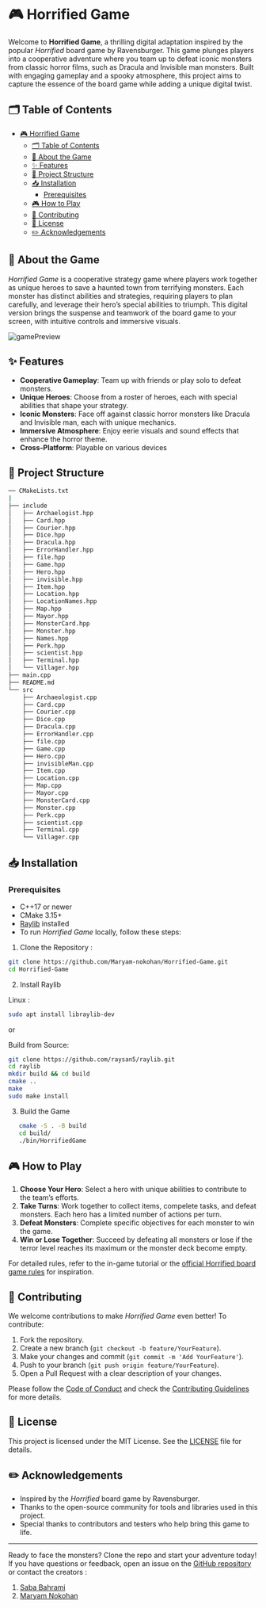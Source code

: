 # 🎮 Horrified Game

Welcome to **Horrified Game**, a thrilling digital adaptation inspired by the popular _Horrified_ board game by Ravensburger. This game plunges players into a cooperative adventure where you team up to defeat iconic monsters from classic horror films, such as Dracula and Invisible man monsters. Built with engaging gameplay and a spooky atmosphere, this project aims to capture the essence of the board game while adding a unique digital twist.

## 🗂 Table of Contents

- [🎮 Horrified Game](#-horrified-game)
  - [🗂 Table of Contents](#-table-of-contents)
  - [📖 About the Game](#-about-the-game)
  - [✨ Features](#-features)
  - [📂 Project Structure](#-project-structure)
  - [📥 Installation](#-installation)
    - [Prerequisites](#prerequisites)
  - [🎮 How to Play](#-how-to-play)
  - [👭 Contributing](#-contributing)
  - [🔑 License](#-license)
  - [✏️ Acknowledgements](#️-acknowledgements)

## 📖 About the Game

_Horrified Game_ is a cooperative strategy game where players work together as unique heroes to save a haunted town from terrifying monsters. Each monster has distinct abilities and strategies, requiring players to plan carefully, and leverage their hero’s special abilities to triumph. This digital version brings the suspense and teamwork of the board game to your screen, with intuitive controls and immersive visuals.

![gamePreview](https://i.imgur.com/IHrfZqG.jpeg)

## ✨ Features

- **Cooperative Gameplay**: Team up with friends or play solo to defeat monsters.
- **Unique Heroes**: Choose from a roster of heroes, each with special abilities that shape your strategy.
- **Iconic Monsters**: Face off against classic horror monsters like Dracula and Invisible man, each with unique mechanics.
- **Immersive Atmosphere**: Enjoy eerie visuals and sound effects that enhance the horror theme.
- **Cross-Platform**: Playable on various devices

## 📂 Project Structure

```bash
── CMakeLists.txt
|
├── include
│   ├── Archaelogist.hpp
│   ├── Card.hpp
│   ├── Courier.hpp
│   ├── Dice.hpp
│   ├── Dracula.hpp
│   ├── ErrorHandler.hpp
│   ├── file.hpp
│   ├── Game.hpp
│   ├── Hero.hpp
│   ├── invisible.hpp
│   ├── Item.hpp
│   ├── Location.hpp
│   ├── LocationNames.hpp
│   ├── Map.hpp
│   ├── Mayor.hpp
│   ├── MonsterCard.hpp
│   ├── Monster.hpp
│   ├── Names.hpp
│   ├── Perk.hpp
│   ├── scientist.hpp
│   ├── Terminal.hpp
│   └── Villager.hpp
├── main.cpp
├── README.md
└── src
    ├── Archaeologist.cpp
    ├── Card.cpp
    ├── Courier.cpp
    ├── Dice.cpp
    ├── Dracula.cpp
    ├── ErrorHandler.cpp
    ├── file.cpp
    ├── Game.cpp
    ├── Hero.cpp
    ├── invisibleMan.cpp
    ├── Item.cpp
    ├── Location.cpp
    ├── Map.cpp
    ├── Mayor.cpp
    ├── MonsterCard.cpp
    ├── Monster.cpp
    ├── Perk.cpp
    ├── scientist.cpp
    ├── Terminal.cpp
    └── Villager.cpp

```

## 📥 Installation

### Prerequisites

- C++17 or newer
- CMake 3.15+
- [Raylib](https://www.raylib.com) installed
- To run _Horrified Game_ locally, follow these steps:

1. Clone the Repository :

```bash
git clone https://github.com/Maryam-nokohan/Horrified-Game.git
cd Horrified-Game
```

2. Install Raylib

Linux :

```bash
sudo apt install libraylib-dev
```

or

Build from Source:

```bash
git clone https://github.com/raysan5/raylib.git
cd raylib
mkdir build && cd build
cmake ..
make
sudo make install
```

3. Build the Game

```bash
   cmake -S . -B build
   cd build/
   ./bin/HorrifiedGame
```

## 🎮 How to Play

1. **Choose Your Hero**: Select a hero with unique abilities to contribute to the team’s efforts.
2. **Take Turns**: Work together to collect items, compelete tasks, and defeat monsters. Each hero has a limited number of actions per turn.
3. **Defeat Monsters**: Complete specific objectives for each monster to win the game.
4. **Win or Lose Together**: Succeed by defeating all monsters or lose if the terror level reaches its maximum or the monster deck become empty.

For detailed rules, refer to the in-game tutorial or the [official Horrified board game rules](https://www.ravensburger.us/products/games/family-games/horrified-60001836/index.html) for inspiration.

## 👭 Contributing

We welcome contributions to make _Horrified Game_ even better! To contribute:

1. Fork the repository.
2. Create a new branch (`git checkout -b feature/YourFeature`).
3. Make your changes and commit (`git commit -m 'Add YourFeature'`).
4. Push to your branch (`git push origin feature/YourFeature`).
5. Open a Pull Request with a clear description of your changes.

Please follow the [Code of Conduct](CODE_OF_CONDUCT.md) and check the [Contributing Guidelines](CONTRIBUTING.md) for more details.

## 🔑 License

This project is licensed under the MIT License. See the [LICENSE](LICENSE) file for details.

## ✏️ Acknowledgements

- Inspired by the _Horrified_ board game by Ravensburger.
- Thanks to the open-source community for tools and libraries used in this project.
- Special thanks to contributors and testers who help bring this game to life.

---

Ready to face the monsters? Clone the repo and start your adventure today! If you have questions or feedback, open an issue on the [GitHub repository](https://github.com/Maryam-nokohan/Horrified-Game) or contact the creators :

1. [Saba Bahrami](https://github.com/Saba-BH)
2. [Maryam Nokohan](https://github.com/Maryam-nokohan)
